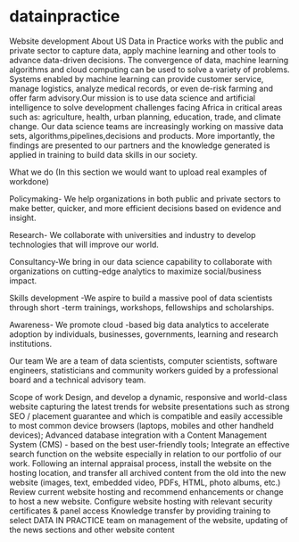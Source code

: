 # datainpractice
Website development
About US
Data in Practice works with the public and private sector to capture data, apply machine learning and other tools to advance data-driven decisions. The convergence of data, machine learning algorithms and cloud computing can be used to solve a variety of problems. Systems enabled by machine learning can provide customer service, manage logistics, analyze medical records, or even de-risk farming and offer farm advisory.Our mission is to use data science and artificial intelligence to solve development challenges facing Africa in critical areas such as:  agriculture, health, urban planning, education, trade, and climate change. Our data science teams are increasingly working on massive data sets, algorithms,pipelines,decisions and products. More importantly, the findings are presented to our partners and the knowledge generated is applied in training to build data skills in our society.

What we do
(In this section we would want to upload real examples of workdone)

Policymaking- We help organizations in both public and private sectors to make better, quicker, and more efficient decisions based on evidence and insight.

Research- We collaborate with universities and industry to develop technologies that will improve our world.

Consultancy-We bring in our data science capability to collaborate with organizations on cutting-edge analytics to maximize social/business impact.

Skills development -We aspire to build a massive pool of data scientists through short -term trainings, workshops, fellowships and scholarships. 

Awareness- We promote cloud -based big data analytics to accelerate adoption by individuals, businesses, governments, learning and research institutions. 

Our team
We are a team of data scientists, computer scientists, software engineers, statisticians and community workers guided by a professional board and a technical advisory team.


Scope of work
Design, and develop a dynamic, responsive and world-class website capturing the latest trends for website presentations such as strong SEO / placement guarantee and which is compatible and easily accessible to most common device browsers (laptops, mobiles and other handheld devices);
Advanced database integration with a Content Management System (CMS) - based on the best user-friendly tools;
Integrate an effective search function on the website especially in relation to our portfolio of our work.
Following an internal appraisal process, install the website on the hosting location, and transfer all archived content from the old into the new website (images, text, embedded video, PDFs, HTML, photo albums, etc.)
Review current website hosting and recommend enhancements or change to host a new website.
Configure website hosting with relevant security certificates & panel access
Knowledge transfer by providing training to select DATA IN PRACTICE team on management of the website, updating of the news sections and other website content
